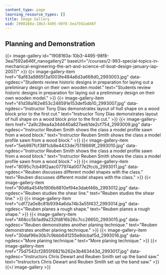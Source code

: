 ```yaml
---
content_type: page
learning_resource_types: []
title: Image Gallery
uid: 1908160a-10b3-4495-98f8-3ea7592a646f
---
```


Planning and Demonstration
--------------------------
{{< image-gallery id="1908160a-10b3-4495-98f8-3ea7592a646f_nanogallery2" baseUrl="/courses/2-993-special-topics-in-mechanical-engineering-the-art-and-science-of-boat-design-january-iap-2007/" >}}
{{< image-gallery-item href="6af83a9865f3a1003fe484a6d3a668d0_2993003.jpg" data-ngdesc="Students review historic designs in preparation for laying out a preliminary design on their own wooden model." text="Students review historic designs in preparation for laying out a preliminary design on their own wooden model." >}}
{{< image-gallery-item href="41d38a162e853c248591e153def5db10_2993007.jpg" data-ngdesc="Instructor Tony Dias demonstrates layout of hull shape on a wood block prior to the first cut." text="Instructor Tony Dias demonstrates layout of hull shape on a wood block prior to the first cut." >}}
{{< image-gallery-item href="2a9c28ea4a34d440a827aeb1de2cf754_2993009.jpg" data-ngdesc="Instructor Reuben Smith shows the class a model profile sawn from a wood block." text="Instructor Reuben Smith shows the class a model profile sawn from a wood block." >}}
{{< image-gallery-item href="5eb997fcf38f1cb8e4433de75118669f_2993010.jpg" data-ngdesc="Instructor Reuben Smith shows the class a model profile sawn from a wood block." text="Instructor Reuben Smith shows the class a model profile sawn from a wood block." >}}
{{< image-gallery-item href="8095c7cb49f2aac077974a0077e2fccb_2993011.jpg" data-ngdesc="Reuben discusses different model shapes with the class." text="Reuben discusses different model shapes with the class." >}}
{{< image-gallery-item href="90d6a454fe1906b8810ef94e3dabf46b_2993012.jpg" data-ngdesc="Reuben studies the shear line." text="Reuben studies the shear line." >}}
{{< image-gallery-item href="cdf72a0e8c81b9394a6da74b3a55f437_2993014.jpg" data-ngdesc="Reuben planes a rough shape." text="Reuben planes a rough shape." >}}
{{< image-gallery-item href="468cc5b1ad9a232fd816b26c7cc26650_2993015.jpg" data-ngdesc="Reuben demonstrates another planing technique." text="Reuben demonstrates another planing technique." >}}
{{< image-gallery-item href="30daf96e30b7c9bbb641255e8dcbaf5d_2993016.jpg" data-ngdesc="More planing technique." text="More planing technique." >}}
{{< image-gallery-item href="75d7542cf2855f6821b262e3b463443d_2993017.jpg" data-ngdesc="Instructors Chris Dewart and Reuben Smith set up the band saw." text="Instructors Chris Dewart and Reuben Smith set up the band saw." >}}
{{</ image-gallery >}}